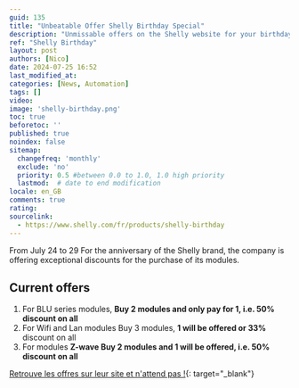 ```yaml
---
guid: 135
title: "Unbeatable Offer Shelly Birthday Special"
description: "Unmissable offers on the Shelly website for your birthday up to 50% off"
ref: "Shelly Birthday"
layout: post
authors: [Nico]
date: 2024-07-25 16:52
last_modified_at: 
categories: [News, Automation]
tags: []
video: 
image: 'shelly-birthday.png'
toc: true
beforetoc: ''
published: true
noindex: false
sitemap:
  changefreq: 'monthly'
  exclude: 'no'
  priority: 0.5 #between 0.0 to 1.0, 1.0 high priority
  lastmod:  # date to end modification
locale: en_GB
comments: true
rating:  
sourcelink:
  - https://www.shelly.com/fr/products/shelly-birthday
---
```


From July 24 to 29 For the anniversary of the Shelly brand, the company is offering exceptional discounts for the purchase of its modules.

## Current offers

1. For BLU series modules, **Buy 2 modules and only pay for 1, i.e. 50% discount on all**
2. For Wifi and Lan modules Buy 3 modules, **1 will be offered or 33%** discount on all
3. For modules **Z-wave Buy 2 modules and 1 will be offered, i.e. 50% discount on all**

[Retrouve les offres sur leur site et n'attend pas !](https://www.shelly.com/fr/products/shelly-birthday){: target="_blank"}
